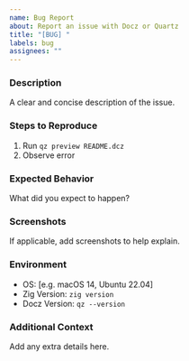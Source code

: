```yaml
---
name: Bug Report
about: Report an issue with Docz or Quartz
title: "[BUG] "
labels: bug
assignees: ""
---
```


### Description
A clear and concise description of the issue.

### Steps to Reproduce
1. Run `qz preview README.dcz`
2. Observe error

### Expected Behavior
What did you expect to happen?

### Screenshots
If applicable, add screenshots to help explain.

### Environment
- OS: [e.g. macOS 14, Ubuntu 22.04]
- Zig Version: `zig version`
- Docz Version: `qz --version`

### Additional Context
Add any extra details here.
